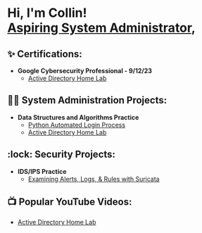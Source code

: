 <h1>Hi, I'm Collin! <br/><a href="https://github.com/joshmadakor1">Aspiring System Administrator</a>, <a href="https://www.linkedin.com/in/collin-huling-29321b1bb/"></a></h1>

<h2>✨ Certifications:</h2>

- <b>Google Cybersecurity Professional - 9/12/23</b>
  - [Active Directory Home Lab](https://github.com/HulenLars/HLADHL)

<h2>👨‍💻 System Administration Projects:</h2>

- <b>Data Structures and Algorithms Practice</b>
  - [Python Automated Login Process](https://github.com/HulenLars/PythonLoginProcess/blob/main/PythonLoginProcess%20-%209.10.23)
  - [Active Directory Home Lab](https://github.com/HulenLars/TBD)
 
<h2>:lock: Security Projects:</h2>

- <b>IDS/IPS Practice</b>
  - [Examining Alerts, Logs, & Rules with Suricata](https://github.com/HulenLars/TBD)

<h2>📺 Popular YouTube Videos:</h2>

- [Active Directory Home Lab](https://www.youtube.com/watch?v=a83ASGn_V_s)

<!--
**Need to edit the above to be in line with active projects that have been completed**

Here are some ideas to get you started:

- 🔭 I’m currently working on ...
- 🌱 I’m currently learning ...
- 👯 I’m looking to collaborate on ...
- 🤔 I’m looking for help with ...
- 💬 Ask me about ...
- 📫 How to reach me: ...
- 😄 Pronouns: ...
- ⚡ Fun fact: ...
-->
